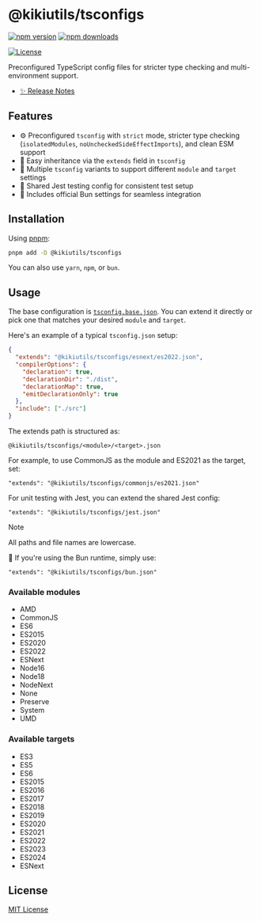 # @kikiutils/tsconfigs

[![npm version][npm-version-src]][npm-version-href]
[![npm downloads][npm-downloads-src]][npm-downloads-href]
<!-- [![codecov][codecov-src]][codecov-href] -->
[![License][license-src]][license-href]

Preconfigured TypeScript config files for stricter type checking and multi-environment support.

- [✨ Release Notes](./CHANGELOG.md)

## Features

- ⚙️ Preconfigured `tsconfig` with `strict` mode, stricter type checking (`isolatedModules`, `noUncheckedSideEffectImports`), and clean ESM support
- 🧬 Easy inheritance via the `extends` field in `tsconfig`
- 🔀 Multiple `tsconfig` variants to support different `module` and `target` settings
- 🧪 Shared Jest testing config for consistent test setup
- 🍞 Includes official Bun settings for seamless integration

## Installation

Using [pnpm](https://pnpm.io):

```bash
pnpm add -D @kikiutils/tsconfigs
```

You can also use `yarn`, `npm`, or `bun`.

## Usage

The base configuration is [`tsconfig.base.json`](./tsconfig.base.json).
You can extend it directly or pick one that matches your desired `module` and `target`.

Here's an example of a typical `tsconfig.json` setup:

```json
{
  "extends": "@kikiutils/tsconfigs/esnext/es2022.json",
  "compilerOptions": {
    "declaration": true,
    "declarationDir": "./dist",
    "declarationMap": true,
    "emitDeclarationOnly": true
  },
  "include": ["./src"]
}
```

The extends path is structured as:

```
@kikiutils/tsconfigs/<module>/<target>.json
```

For example, to use CommonJS as the module and ES2021 as the target, set:

```
"extends": "@kikiutils/tsconfigs/commonjs/es2021.json"
```

For unit testing with Jest, you can extend the shared Jest config:

```
"extends": "@kikiutils/tsconfigs/jest.json"
```

> [!NOTE]
> All paths and file names are lowercase.
>
> 🍞 If you're using the Bun runtime, simply use:
>
> ```
> "extends": "@kikiutils/tsconfigs/bun.json"
> ```

### Available modules

- AMD
- CommonJS
- ES6
- ES2015
- ES2020
- ES2022
- ESNext
- Node16
- Node18
- NodeNext
- None
- Preserve
- System
- UMD

### Available targets

- ES3
- ES5
- ES6
- ES2015
- ES2016
- ES2017
- ES2018
- ES2019
- ES2020
- ES2021
- ES2022
- ES2023
- ES2024
- ESNext

## License

[MIT License](./LICENSE)

<!-- Badges -->
[npm-version-href]: https://npmjs.com/package/@kikiutils/tsconfigs
[npm-version-src]: https://img.shields.io/npm/v/@kikiutils/tsconfigs/latest.svg?colorA=18181b&colorB=28cf8d&style=flat

[npm-downloads-href]: https://npmjs.com/package/@kikiutils/tsconfigs
[npm-downloads-src]: https://img.shields.io/npm/dm/@kikiutils/tsconfigs.svg?colorA=18181b&colorB=28cf8d&style=flat

<!-- [codecov-href]: https://codecov.io/gh/kikiutils/node-tsconfigs
[codecov-src]: https://codecov.io/gh/kikiutils/node-tsconfigs/graph/badge.svg?token= -->

[license-href]: https://github.com/kikiutils/node-tsconfigs/blob/main/LICENSE
[license-src]: https://img.shields.io/github/license/kikiutils/node-tsconfigs?colorA=18181b&colorB=28cf8d&style=flat
